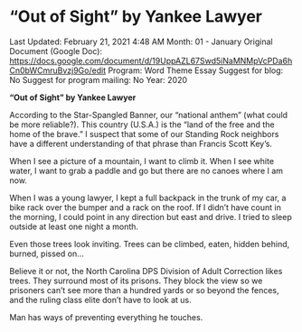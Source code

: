 # “Out of Sight” by Yankee Lawyer

Last Updated: February 21, 2021 4:48 AM
Month: 01 - January
Original Document (Google Doc): https://docs.google.com/document/d/19UppAZL67Swd5iNaMNMpVcPDa6hCn0bWCmruBvzj9Go/edit
Program: Word Theme Essay
Suggest for blog: No
Suggest for program mailing: No
Year: 2020

**“Out of Sight” by Yankee Lawyer**

According to the Star-Spangled Banner, our “national anthem” (what could be more reliable?). This country (U.S.A.) is the “land of the free and the home of the brave.” I suspect that some of our Standing Rock neighbors have a different understanding of that phrase than Francis Scott Key’s.

When I see a picture of a mountain, I want to climb it. When I see white water, I want to grab a paddle and go but there are no canoes where I am now.

When I was a young lawyer, I kept a full backpack in the trunk of my car, a bike rack over the bumper and a rack on the roof. If I didn’t have count in the morning, I could point in any direction but east and drive. I tried to sleep outside at least one night a month.

Even those trees look inviting. Trees can be climbed, eaten, hidden behind, burned, pissed on…

Believe it or not, the North Carolina DPS Division of Adult Correction likes trees. They surround most of its prisons. They block the view so we prisoners can’t see more than a hundred yards or so beyond the fences, and the ruling class elite don’t have to look at us.

Man has ways of preventing everything he touches.